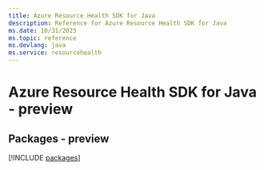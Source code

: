 ```yaml
---
title: Azure Resource Health SDK for Java
description: Reference for Azure Resource Health SDK for Java
ms.date: 10/31/2025
ms.topic: reference
ms.devlang: java
ms.service: resourcehealth
---
```

# Azure Resource Health SDK for Java - preview
## Packages - preview
[!INCLUDE [packages](resource-health-index.md)]